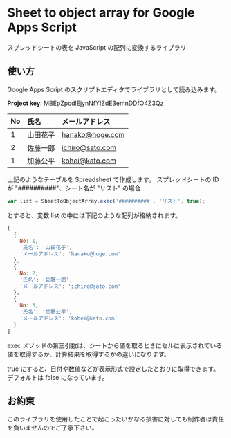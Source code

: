 # Sheet to object array for Google Apps Script
スプレッドシートの表を JavaScript の配列に変換するライブラリ

## 使い方
Google Apps Script のスクリプトエディタでライブラリとして読み込みます。

**Project key**: MBEpZpcdlEjynNfYIZdE3emnDDfO4Z3Qz

|No |氏名     |メールアドレス    |
|:--|:-------|:--------------|
|1  |山田花子 |hanako@hoge.com|
|2  |佐藤一郎 |ichiro@sato.com|
|1  |加藤公平 |kohei@kato.com |
上記のようなテーブルを Spreadsheet で作成します。
スプレッドシートの ID が "##########"、シート名が "リスト" の場合
```javascript
var list = SheetToObjectArray.exec('##########', 'リスト', true);
```
とすると、変数 list の中には下記のような配列が格納されます。
```javascript
[
  {
    No: 1,
    '氏名': '山田花子',
    'メールアドレス': 'hanako@hoge.com'
  },
  {
    No: 2,
    '氏名': '佐藤一郎',
    'メールアドレス': 'ichiro@sato.com'
  },
  {
    No: 3,
    '氏名': '加藤公平',
    'メールアドレス': 'kohei@kato.com'
  }
]
```
exec メソッドの第三引数は、シートから値を取るときにセルに表示されている値を取得するか、計算結果を取得するかの違いになります。

true にすると、日付や数値などが表示形式で設定したとおりに取得できます。デフォルトは false になっています。
## お約束
このライブラリを使用したことで起こったいかなる損害に対しても制作者は責任を負いませんのでご了承下さい。
